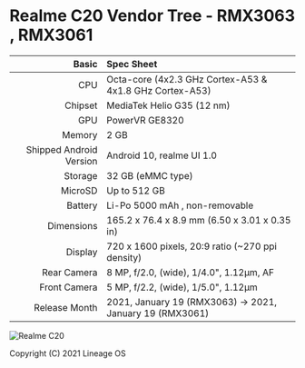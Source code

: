 Realme C20 Vendor Tree - RMX3063 , RMX3061
================================================================


Basic   | Spec Sheet
-------:|:-------------------------
CPU     | Octa-core (4x2.3 GHz Cortex-A53 & 4x1.8 GHz Cortex-A53)
Chipset | MediaTek Helio G35 (12 nm)
GPU     | PowerVR GE8320
Memory  | 2 GB
Shipped Android Version | Android 10, realme UI 1.0 
Storage | 32 GB (eMMC type)
MicroSD | Up to 512 GB 
Battery | Li-Po 5000 mAh , non-removable
Dimensions | 165.2 x 76.4 x 8.9 mm (6.50 x 3.01 x 0.35 in)
Display | 	720 x 1600 pixels, 20:9 ratio (~270 ppi density)
Rear Camera  |	8 MP, f/2.0, (wide), 1/4.0", 1.12µm, AF
Front Camera | 	5 MP, f/2.2, (wide), 1/5.0", 1.12µm
Release Month | 2021, January 19 (RMX3063) -> 2021, January 19 (RMX3061)

![Realme C20](https://fdn2.gsmarena.com/vv/pics/realme/realme-c20-1.jpg "Realme C20")

Copyright (C) 2021 Lineage OS
